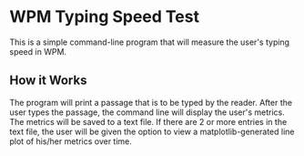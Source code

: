 # WPM Typing Speed Test

This is a simple command-line program that will measure the user's typing speed in WPM.

## How it Works

The program will print a passage that is to be typed by the reader. After the user types the passage, the command line will display the user's metrics. The metrics will be saved to a text file. If there are 2 or more entries in the text file, the user will be given the option to view a matplotlib-generated line plot of his/her metrics over time.